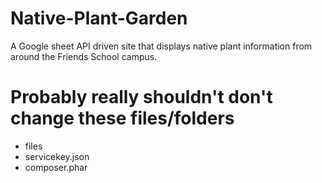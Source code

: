 # Native-Plant-Garden
A Google sheet API driven site that displays native plant information from around the Friends School campus.



# Probably really shouldn't don't change these files/folders
 * files
 * servicekey.json
 * composer.phar

